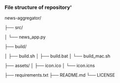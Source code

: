 ### File structure of repository'

news-aggregator/

├── src/

│   └── news_app.py

├── build/

│   ├── build.sh
│   ├── build.bat
│   └── build_mac.sh

├── assets/
│   ├── icon.ico
│   └── icon.icns

├── requirements.txt
├── README.md
└── LICENSE
